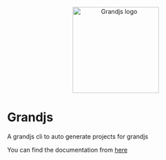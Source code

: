 <p align="center"><img width="200" height="200" src="https://i.ibb.co/t4MDdkq/grandjs.png" alt="Grandjs logo"></p>

# Grandjs

A grandjs cli to auto generate projects for grandjs


You can find the documentation from [here](https://grandjs.netlify.app/grand-cli)


